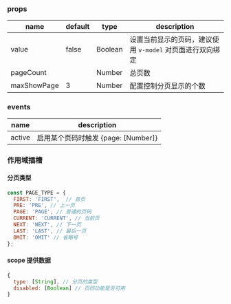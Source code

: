 ### props
| name        | default     |   type      | description |
| ----------- |-------------|-------------|-------------|
| value       | false       |    Boolean   |  设置当前显示的页码，建议使用 `v-model` 对页面进行双向绑定 |
| pageCount   |             |    Number   |  总页数 |
| maxShowPage |    3         |    Number   |  配置控制分页显示的个数 |

### events
| name        | description |
| ----------- |-------------|
| active     |  启用某个页码时触发 {page: [Number]} |


### 作用域插槽
#### 分页类型
```javascript
const PAGE_TYPE = {
  FIRST: 'FIRST',  // 首页
  PRE: 'PRE', // 上一页
  PAGE: 'PAGE', // 普通的页码
  CURRENT: 'CURRENT', // 当前页
  NEXT: 'NEXT', // 下一页
  LAST: 'LAST', // 最后一页
  OMIT: 'OMIT' // 省略号
};
```

#### scope 提供数据
```javascript
{
  type: [String], // 分页的类型
  disabled: [Boolean] // 页码功能是否可用
}
```
